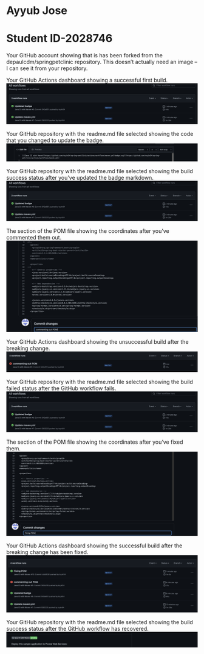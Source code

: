 
# Ayyub Jose 
# Student ID-2028746

Your GitHub account showing that is has been forked from the depaulcdm/springpetclinic repository. This doesn’t actually need an image – I can see it
from your repository.

Your GitHub Actions dashboard showing a successful first build.
![Screen Capture #1](images/first-build.png)

Your GitHub repository with the readme.md file selected showing the code that you
changed to update the badge.
![Screen Capture #1](images/badge.png)


Your GitHub repository with the readme.md file selected showing the build success
status after you’ve updated the badge markdown.
![Screen Capture #1](images/first-build.png)

The section of the POM file showing the coordinates after you’ve commented them
out.
![Screen Capture #1](images/edited-pom.png)

Your GitHub Actions dashboard showing the unsuccessful build after the breaking
change.
![Screen Capture #1](images/failed-pom-build.png)

Your GitHub repository with the readme.md file selected showing the build failed
status after the GitHub workflow fails.
![Screen Capture #1](images/first-build.png)

The section of the POM file showing the coordinates after you’ve fixed them.
![Screen Capture #1](images/fix-read-pom.png)

Your GitHub Actions dashboard showing the successful build after the breaking
change has been fixed.
![Screen Capture #1](images/fixed-pom.png)

Your GitHub repository with the readme.md file selected showing the build success
status after the GitHub workflow has recovered.
![Screen Capture #1](images/final.png)